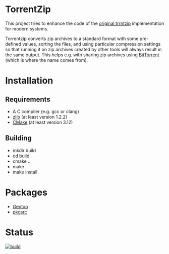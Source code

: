 # TorrentZip

This project tries to enhance the code of the [original
trrntzip](https://sourceforge.net/projects/trrntzip/) implementation
for modern systems.

Torrentzip converts zip archives to a standard format with some
pre-defined values, sorting the files, and using particular
compression settings so that running it on zip archives created by
other tools will always result in the same output. This helps
e.g. with sharing zip archives using
[BitTorrent](https://www.bittorrent.org) (which is where the name
comes from).

# Installation

## Requirements

* A C compiler (e.g. gcc or clang)
* [zlib](http://zlib.net/) (at least version 1.2.2)
* [CMake](https://cmake.org/) (at least version 3.12)

## Building

* mkdir build
* cd build
* cmake ..
* make
* make install

# Packages

* [Gentoo](https://github.com/gentoo/gentoo/tree/master/app-arch/torrentzip)
* [pkgsrc](https://github.com/NetBSD/pkgsrc/tree/trunk/archivers/trrntzip)

# Status

[![build](https://github.com/0-wiz-0/trrntzip/actions/workflows/build.yml/badge.svg)](https://github.com/0-wiz-0/trrntzip/actions/workflows/build.yml)
